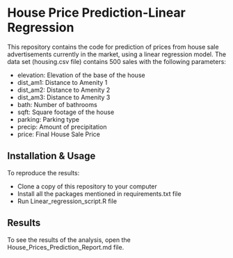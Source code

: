 # House Price Prediction-Linear Regression
This repository contains the code for prediction of prices from house sale advertisements currently in the market, using a linear regression model. The data set (housing.csv file) contains 500 sales with the following parameters:

* elevation: Elevation of the base of the house
* dist_am1: Distance to Amenity 1
* dist_am2: Distance to Amenity 2
* dist_am3: Distance to Amenity 3
* bath: Number of bathrooms
* sqft: Square footage of the house
* parking: Parking type
* precip: Amount of precipitation
* price: Final House Sale Price

## Installation & Usage
To reproduce the results:

* Clone a copy of this repository to your computer
* Install all the packages mentioned in requirements.txt file
* Run Linear_regression_script.R file

## Results
To see the results of the analysis, open the House_Prices_Prediction_Report.md file.
